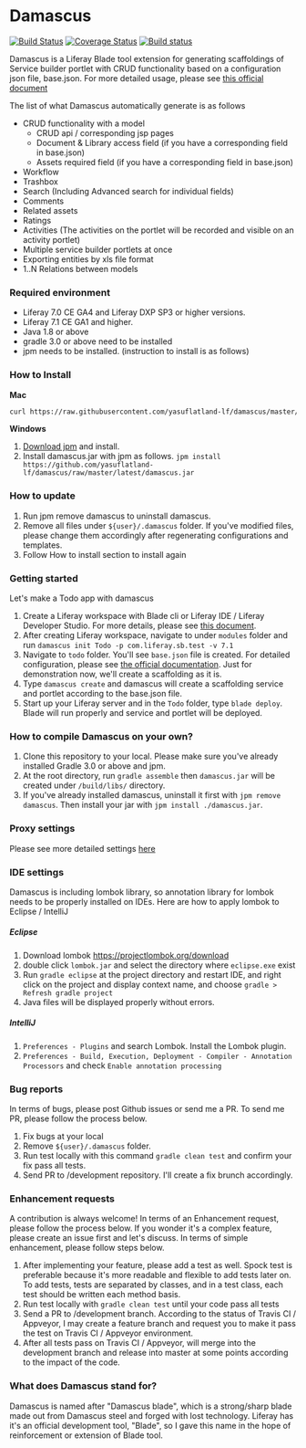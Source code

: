 # Damascus

[![Build Status](https://travis-ci.org/yasuflatland-lf/damascus.svg?branch=master)](https://travis-ci.org/yasuflatland-lf/damascus)
[![Coverage Status](https://coveralls.io/repos/github/yasuflatland-lf/damascus/badge.svg?branch=master)](https://coveralls.io/github/yasuflatland-lf/damascus?branch=master)
[![Build status](https://ci.appveyor.com/api/projects/status/qqpdw6drt8w07ljp?svg=true)](https://ci.appveyor.com/project/yasuflatland-lf/damascus)

Damascus is a Liferay Blade tool extension for generating scaffoldings of Service builder portlet with CRUD functionality based on a configuration json file, base.json. For more detailed usage, please see [this official document](https://yasuflatland-lf.github.io/damascus-doc/)

The list of what Damascus automatically generate is as follows
* CRUD functionality with a model
    * CRUD api / corresponding jsp pages
    * Document & Library access field (if you have a corresponding field in base.json)
    * Assets required field (if you have a corresponding field in base.json)
* Workflow
* Trashbox
* Search (Including Advanced search for individual fields)
* Comments
* Related assets
* Ratings
* Activities (The activities on the portlet will be recorded and visible on an activity portlet)
* Multiple service builder portlets at once
* Exporting entities by xls file format
* 1..N Relations between models

### Required environment
* Liferay 7.0 CE GA4 and Liferay DXP SP3 or higher versions.
* Liferay 7.1 CE GA1 and higher.
* Java 1.8 or above
* gradle 3.0 or above need to be installed
* jpm needs to be installed. (instruction to install is as follows)

### How to Install

**Mac**
```bash
curl https://raw.githubusercontent.com/yasuflatland-lf/damascus/master/installers/global | sudo sh
```

**Windows**
1. [Download jpm](https://raw.githubusercontent.com/jpm4j/jpm4j.installers/master/dist/jpm-setup.exe) and install.
2. Install damascus.jar with jpm as follows. ```jpm install https://github.com/yasuflatland-lf/damascus/raw/master/latest/damascus.jar```

### How to update
1. Run jpm remove damascus to uninstall damascus.
2. Remove all files under ```${user}/.damascus``` folder. If you've modified files, please change them accordingly after regenerating configurations and templates.
3. Follow How to install section to install again

### Getting started
Let's make a Todo app with damascus
1. Create a Liferay workspace with Blade cli or Liferay IDE / Liferay Developer Studio. For more details, please see [this document](https://dev.liferay.com/de/develop/tutorials/-/knowledge_base/7-1/blade-cli).
2. After creating Liferay workspace, navigate to under ```modules``` folder and run ```damascus init Todo -p com.liferay.sb.test -v 7.1```
3. Navigate to ```todo``` folder. You'll see ```base.json``` file is created. For detailed configuration, please see [the official documentation](https://yasuflatland-lf.github.io/damascus-doc/). Just for demonstration now, we'll create a scaffolding as it is.
4. Type ```damascus create``` and damascus will create a scaffolding service and portlet according to the base.json file.
5. Start up your Liferay server and in the ```Todo``` folder, type ```blade deploy```. Blade will run properly and service and portlet will be deployed.

### How to compile Damascus on your own?
1. Clone this repository to your local. Please make sure you've already installed Gradle 3.0 or above and jpm.
2. At the root directory, run ```gradle assemble``` then ```damascus.jar``` will be created under ```/build/libs/``` directory.
3. If you've already installed damascus, uninstall it first with ```jpm remove damascus```. Then install your jar with ```jpm install ./damascus.jar```.

### Proxy settings
Please see more detailed settings [here](https://github.com/yasuflatland-lf/damascus/wiki/4.-Proxy-settings)

### IDE settings
Damascus is including lombok library, so annotation library for lombok needs to be properly installed on IDEs. Here are how to apply lombok to Eclipse / IntelliJ
##### Eclipse
1. Download lombok https://projectlombok.org/download
2. double click ```lombok.jar``` and select the directory where ```eclipse.exe``` exist
3. Run ```gradle eclipse``` at the project directory and restart IDE, and right click on the project and display context name, and choose ```gradle > Refresh gradle project```
4. Java files will be displayed properly without errors.
##### IntelliJ
1. ```Preferences - Plugins``` and search Lombok. Install the Lombok plugin.
2. ```Preferences - Build, Execution, Deployment - Compiler - Annotation Processors``` and check ```Enable annotation processing```

### Bug reports
In terms of bugs, please post Github issues or send me a PR. To send me PR, please follow the process below.
1. Fix bugs at your local
2. Remove ```${user}/.damascus``` folder.
3. Run test locally with this command ```gradle clean test``` and confirm your fix pass all tests.
4. Send PR to /development repository. I'll create a fix brunch accordingly.

### Enhancement requests
A contribution is always welcome! In terms of an Enhancement request, please follow the process below. If you wonder it's a complex feature, please create an issue first and let's discuss. In terms of simple enhancement, please follow steps below.

1. After implementing your feature, please add a test as well. Spock test is preferable because it's more readable and flexible to add tests later on. To add tests, tests are separated by classes, and in a test class, each test should be written each method basis.
2. Run test locally with ```gradle clean test``` until your code pass all tests
3. Send a PR to /development branch. According to the status of Travis CI / Appveyor, I may create a feature branch and request you to make it pass the test on Travis CI / Appveyor environment.
4. After all tests pass on Travis CI / Appveyor, will merge into the development branch and release into master at some points according to the impact of the code.

### What does Damascus stand for?
Damascus is named after "Damascus blade", which is a strong/sharp blade made out from Damascus steel and forged with lost technology. Liferay has it's an official development tool, "Blade", so I gave this name in the hope of reinforcement or extension of Blade tool.
